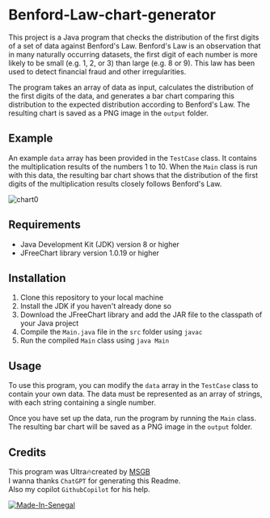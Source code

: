 # Benford-Law-chart-generator

This project is a Java program that checks the distribution of the first digits of a set of data against Benford's Law. Benford's Law is an observation that in many naturally occurring datasets, the first digit of each number is more likely to be small (e.g. 1, 2, or 3) than large (e.g. 8 or 9). This law has been used to detect financial fraud and other irregularities.

The program takes an array of data as input, calculates the distribution of the first digits of the data, and generates a bar chart comparing this distribution to the expected distribution according to Benford's Law. The resulting chart is saved as a PNG image in the `output` folder.

## Example

An example `data` array has been provided in the `TestCase` class. It contains the multiplication results of the numbers 1 to 10. When the `Main` class is run with this data, the resulting bar chart shows that the distribution of the first digits of the multiplication results closely follows Benford's Law.

![chart0](https://user-images.githubusercontent.com/40875400/234796595-7ccb045f-2b9a-4290-af24-e49c6da7ddc4.png)

## Requirements

- Java Development Kit (JDK) version 8 or higher
- JFreeChart library version 1.0.19 or higher

## Installation

1. Clone this repository to your local machine
2. Install the JDK if you haven't already done so
3. Download the JFreeChart library and add the JAR file to the classpath of your Java project
4. Compile the `Main.java` file in the `src` folder using `javac`
5. Run the compiled `Main` class using `java Main`

## Usage

To use this program, you can modify the `data` array in the `TestCase` class to contain your own data. The data must be represented as an array of strings, with each string containing a single number.

Once you have set up the data, run the program by running the `Main` class. The resulting bar chart will be saved as a PNG image in the `output` folder.

## Credits

This program was Ultra🔥created by [MSGB](https://github.com/MedouneSGB)  
I wanna thanks `ChatGPT` for generating this Readme.  
Also my copilot `GithubCopilot` for his help.

[![Made-In-Senegal](https://github.com/GalsenDev221/made.in.senegal/blob/master/assets/badge.svg)](https://github.com/GalsenDev221/made.in.senegal)  
